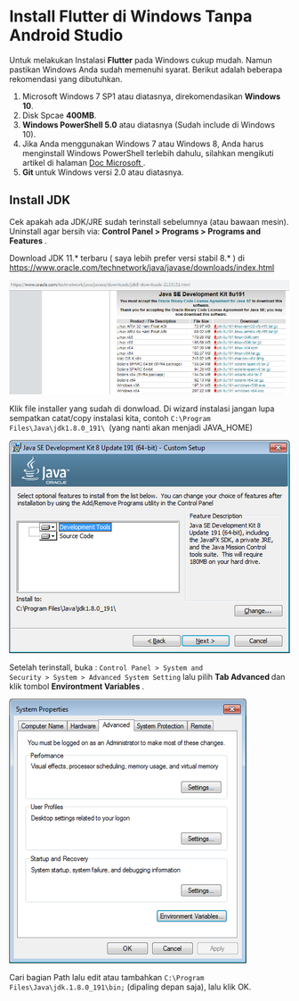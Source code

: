 # Install Flutter di Windows Tanpa Android Studio

Untuk melakukan Instalasi <b>Flutter</b> pada Windows cukup mudah. Namun pastikan Windows Anda sudah memenuhi syarat. Berikut adalah beberapa rekomendasi yang dibutuhkan.

1. Microsoft Windows 7 SP1 atau diatasnya, direkomendasikan <b>Windows 10</b>.
2. Disk Spcae <b>400MB</b>.
3. <b>Windows PowerShell 5.0</b> atau diatasnya (Sudah include di Windows 10).
4. Jika Anda menggunakan Windows 7 atau Windows 8, Anda harus menginstall Windows PowerShell terlebih dahulu, silahkan mengikuti artikel di halaman <a href="https://docs.microsoft.com/en-us/skypeforbusiness/set-up-your-computer-for-windows-powershell/download-and-install-windows-powershell-5-1"> Doc Microsoft </a>.
5. <b> Git </b> untuk Windows versi 2.0 atau diatasnya.

## Install JDK
Cek apakah ada JDK/JRE sudah terinstall sebelumnya (atau bawaan mesin). Uninstall agar bersih via: <b> Control Panel > Programs > Programs and Features </b>.

Download JDK 11.* terbaru ( saya lebih prefer versi stabil 8.* ) di <a href="https://www.oracle.com/technetwork/java/javase/downloads/index.html"> https://www.oracle.com/technetwork/java/javase/downloads/index.html </a>

<img src ="flutter1.png">

Klik file installer yang sudah di donwload. Di wizard instalasi jangan lupa sempatkan catat/copy instalasi kita, contoh <code>C:\Program Files\Java\jdk1.8.0_191\ </code>(yang nanti akan menjadi JAVA_HOME)

<img src="javaJDK.png">

Setelah terinstall, buka : <code>Control Panel > System and Security > System > Advanced System Setting</code> lalu pilih <b> Tab Advanced </b> dan klik tombol <b> Environtment Variables </b>.

<img src ="envi.png">

Cari bagian Path lalu edit atau tambahkan <code>C:\Program Files\Java\jdk.1.8.0_191\bin;</code> (dipaling depan saja), lalu klik OK.

